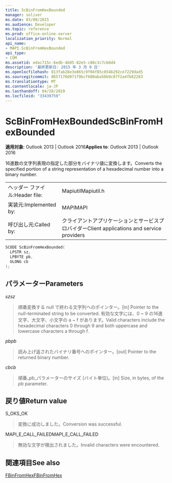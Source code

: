 ```yaml
---
title: ScBinFromHexBounded
manager: soliver
ms.date: 03/09/2015
ms.audience: Developer
ms.topic: reference
ms.prod: office-online-server
localization_priority: Normal
api_name:
- MAPI.ScBinFromHexBounded
api_type:
- COM
ms.assetid: edac715c-6edb-4b05-82e5-c08c3c7cb6d4
description: '最終更新日: 2015 年 3 月 9 日'
ms.openlocfilehash: 813fab28e3e865c9f04f85c854b292ce7229dad5
ms.sourcegitcommit: 8657170d071f9bcf680aba50b9c07f2a4fb82283
ms.translationtype: MT
ms.contentlocale: ja-JP
ms.lasthandoff: 04/28/2019
ms.locfileid: "33439759"
---
```

# <a name="scbinfromhexbounded"></a><span data-ttu-id="ab854-103">ScBinFromHexBounded</span><span class="sxs-lookup"><span data-stu-id="ab854-103">ScBinFromHexBounded</span></span>

  
  
<span data-ttu-id="ab854-104">**適用対象**: Outlook 2013 | Outlook 2016</span><span class="sxs-lookup"><span data-stu-id="ab854-104">**Applies to**: Outlook 2013 | Outlook 2016</span></span> 
  
<span data-ttu-id="ab854-105">16進数の文字列表現の指定した部分をバイナリ値に変換します。</span><span class="sxs-lookup"><span data-stu-id="ab854-105">Converts the specified portion of a string representation of a hexadecimal number into a binary number.</span></span> 
  
|||
|:-----|:-----|
|<span data-ttu-id="ab854-106">ヘッダー ファイル:</span><span class="sxs-lookup"><span data-stu-id="ab854-106">Header file:</span></span>  <br/> |<span data-ttu-id="ab854-107">Mapiutil</span><span class="sxs-lookup"><span data-stu-id="ab854-107">Mapiutil.h</span></span>  <br/> |
|<span data-ttu-id="ab854-108">実装元:</span><span class="sxs-lookup"><span data-stu-id="ab854-108">Implemented by:</span></span>  <br/> |<span data-ttu-id="ab854-109">MAPI</span><span class="sxs-lookup"><span data-stu-id="ab854-109">MAPI</span></span>  <br/> |
|<span data-ttu-id="ab854-110">呼び出し元:</span><span class="sxs-lookup"><span data-stu-id="ab854-110">Called by:</span></span>  <br/> |<span data-ttu-id="ab854-111">クライアントアプリケーションとサービスプロバイダー</span><span class="sxs-lookup"><span data-stu-id="ab854-111">Client applications and service providers</span></span>  <br/> |
   
```cpp
SCODE ScBinFromHexBounded(
  LPSTR sz,
  LPBYTE pb,
  ULONG cb
);
```

## <a name="parameters"></a><span data-ttu-id="ab854-112">パラメーター</span><span class="sxs-lookup"><span data-stu-id="ab854-112">Parameters</span></span>

 <span data-ttu-id="ab854-113">_sz_</span><span class="sxs-lookup"><span data-stu-id="ab854-113">_sz_</span></span>
  
> <span data-ttu-id="ab854-114">順番変換する null で終わる文字列へのポインター。</span><span class="sxs-lookup"><span data-stu-id="ab854-114">[in] Pointer to the null-terminated string to be converted.</span></span> <span data-ttu-id="ab854-115">有効な文字には、0 ~ 9 の16進文字、大文字、小文字の a ~ f があります。</span><span class="sxs-lookup"><span data-stu-id="ab854-115">Valid characters include the hexadecimal characters 0 through 9 and both uppercase and lowercase characters a through f.</span></span>
    
 <span data-ttu-id="ab854-116">_pb_</span><span class="sxs-lookup"><span data-stu-id="ab854-116">_pb_</span></span>
  
> <span data-ttu-id="ab854-117">読み上げ返されたバイナリ番号へのポインター。</span><span class="sxs-lookup"><span data-stu-id="ab854-117">[out] Pointer to the returned binary number.</span></span>
    
 <span data-ttu-id="ab854-118">_cb_</span><span class="sxs-lookup"><span data-stu-id="ab854-118">_cb_</span></span>
  
> <span data-ttu-id="ab854-119">順番_pb_パラメーターのサイズ (バイト単位)。</span><span class="sxs-lookup"><span data-stu-id="ab854-119">[in] Size, in bytes, of the  _pb_ parameter.</span></span> 
    
## <a name="return-value"></a><span data-ttu-id="ab854-120">戻り値</span><span class="sxs-lookup"><span data-stu-id="ab854-120">Return value</span></span>

<span data-ttu-id="ab854-121">S_OK</span><span class="sxs-lookup"><span data-stu-id="ab854-121">S_OK</span></span>
  
> <span data-ttu-id="ab854-122">変換に成功しました。</span><span class="sxs-lookup"><span data-stu-id="ab854-122">Conversion was successful.</span></span>
    
<span data-ttu-id="ab854-123">MAPI_E_CALL_FAILED</span><span class="sxs-lookup"><span data-stu-id="ab854-123">MAPI_E_CALL_FAILED</span></span>
  
> <span data-ttu-id="ab854-124">無効な文字が検出されました。</span><span class="sxs-lookup"><span data-stu-id="ab854-124">Invalid characters were encountered.</span></span>
    
## <a name="see-also"></a><span data-ttu-id="ab854-125">関連項目</span><span class="sxs-lookup"><span data-stu-id="ab854-125">See also</span></span>



[<span data-ttu-id="ab854-126">FBinFromHex</span><span class="sxs-lookup"><span data-stu-id="ab854-126">FBinFromHex</span></span>](fbinfromhex.md)

